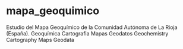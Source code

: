 mapa_geoquimico
===============

Estudio del Mapa Geoquímico de la Comunidad Autónoma de La Rioja (España). Geoquímica Cartografia Mapas Geodatos Geochemistry Cartography Maps Geodata 

